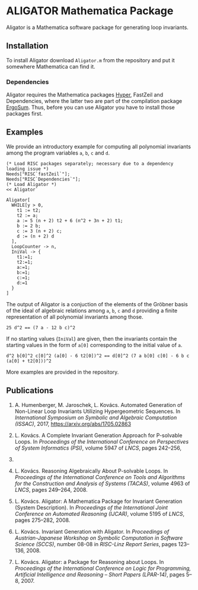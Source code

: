 # ALIGATOR Mathematica Package

Aligator is a Mathematica software package for generating loop invariants.

## Installation

To install Aligator download `Aligator.m` from the repository and put it somewhere Mathematica can
find it.

### Dependencies

Aligator requires the Mathematica packages [Hyper](http://www.fmf.uni-lj.si/~petkovsek/software.html), FastZeil and Dependencies, where the latter two are part of the compilation package [ErgoSum](https://www.risc.jku.at/research/combinat/software/ergosum/). Thus, before you can use Aligator you have to install those packages first.

## Examples

We provide an introductory example for computing all polynomial invariants among
the program variables `a`, `b`, `c` and `d`.

```
(* Load RISC packages separately; necessary due to a dependency loading issue *)
Needs["RISC`fastZeil`"];
Needs["RISC`Dependencies`"];
(* Load Aligator *)
<< Aligator`

Aligator[
  WHILE[y > 0,
    t1 := t2;
    t2 := a;
    a := 5 (n + 2) t2 + 6 (n^2 + 3n + 2) t1;
    b := 2 b;
    c := 3 (n + 2) c;
    d := (n + 2) d
  ],
  LoopCounter -> n,
  IniVal -> {
    t1:=1;
    t2:=1;
    a:=1;
    b:=1;
    c:=1;
    d:=1
  }
]
```

The output of Aligator is a conjuction of the elements of the Gröbner basis of
the ideal of algebraic relations among `a`, `b`, `c` and `d` providing a finite
representation of all polynomial invariants among those.

```
25 d^2 == (7 a - 12 b c)^2
```

If no starting values (`IniVal`) are given, then the invariants contain the
starting values in the form of `a[0]` corresponding to the initial value of `a`.

```
d^2 b[0]^2 c[0]^2 (a[0] - 6 t2[0])^2 == d[0]^2 (7 a b[0] c[0] - 6 b c (a[0] + t2[0]))^2
```

More examples are provided in the repository.

## Publications

1. A. Humenberger, M. Jaroschek, L. Kovács. Automated Generation of Non-Linear Loop Invariants Utilizing Hypergeometric Sequences. In *International Symposium on Symbolic and Algebraic Computation (ISSAC)*, 2017, <https://arxiv.org/abs/1705.02863>

2. L. Kovács. A Complete Invariant Generation Approach for P-solvable Loops. In *Proceedings of the
International Conference on Perspectives of System Informatics (PSI)*, volume 5947 of *LNCS*, pages 242–256,
2009.

3. L. Kovács. Reasoning Algebraically About P-solvable Loops. In *Proceedings of the International Conference
on Tools and Algorithms for the Construction and Analysis of Systems (TACAS)*, volume 4963 of *LNCS*,
pages 249–264, 2008.

4. L. Kovács. Aligator: A Mathematica Package for Invariant Generation (System Description). In *Proceedings
of the International Joint Conference on Automated Reasoning (IJCAR)*, volume 5195 of *LNCS*, pages
275–282, 2008.

5. L. Kovács. Invariant Generation with Aligator. In *Proceedings of Austrian-Japanese Workshop on
Symbolic Computation in Software Science (SCCS)*, number 08-08 in *RISC-Linz Report Series*, pages 123–
136, 2008.

6. L. Kovács. Aligator: a Package for Reasoning about Loops. In *Proceedings of the International Conference
on Logic for Programming, Artificial Intelligence and Reasoning – Short Papers (LPAR-14)*, pages 5–8, 2007.
